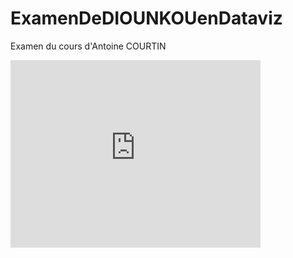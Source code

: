 # ExamenDeDIOUNKOUenDataviz
Examen du cours d'Antoine COURTIN
<iframe src="https://data.opendatasoft.com/chart/embed/test0/?&static=false&datasetcard=false" width="400" height="300" frameborder="0"></iframe>
